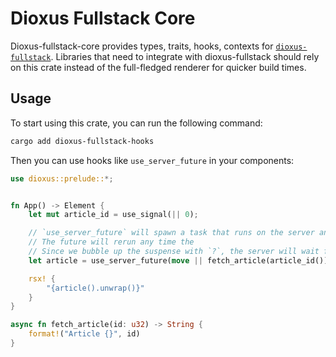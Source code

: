 # Dioxus Fullstack Core

Dioxus-fullstack-core provides types, traits, hooks, contexts for [`dioxus-fullstack`](https://crates.io/crates/dioxus-fullstack). Libraries that need to integrate with dioxus-fullstack should rely on this crate instead of the full-fledged renderer for quicker build times.

## Usage

To start using this crate, you can run the following command:

```bash
cargo add dioxus-fullstack-hooks
```

Then you can use hooks like `use_server_future` in your components:

```rust
use dioxus::prelude::*;


fn App() -> Element {
    let mut article_id = use_signal(|| 0);

    // `use_server_future` will spawn a task that runs on the server and serializes the result to send to the client.
    // The future will rerun any time the
    // Since we bubble up the suspense with `?`, the server will wait for the future to resolve before rendering
    let article = use_server_future(move || fetch_article(article_id()))?;

    rsx! {
        "{article().unwrap()}"
    }
}

async fn fetch_article(id: u32) -> String {
    format!("Article {}", id)
}
```

